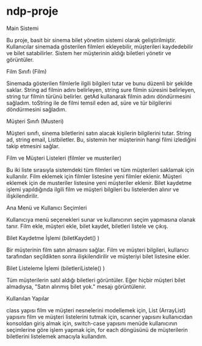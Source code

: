 # ndp-proje
Main Sistemi

Bu proje, basit bir sinema bilet yönetim sistemi olarak geliştirilmiştir. Kullanıcılar sinemada gösterilen filmleri ekleyebilir, müşterileri kaydedebilir ve bilet satabilirler. Sistem her müşterinin aldığı biletleri yönetir ve görüntüler.

Film Sınıfı (Film)

Sinemada gösterilen filmlerle ilgili bilgileri tutar ve bunu düzenli bir şekilde saklar. String ad filmin adını belirleyen, string sure filmin süresini belirleyen, string tur filmin türünü belirler.
getAd kullanarak filmin adını döndürmesini sağladım. toString ile de filmi temsil eden ad, süre ve tür bilgilerini döndürmesini sağladım.

Müşteri Sınıfı (Musteri)

Müşteri sınıfı, sinema biletlerini satın alacak kişilerin bilgilerini tutar. String ad, string email, List<Film>biletler. Bu, sistemin her müşterinin hangi filmi izlediğini takip etmesini sağlar.

Film ve Müşteri Listeleri (filmler ve musteriler)

Bu iki liste sırasıyla sistemdeki tüm filmleri ve tüm müşterileri saklamak için kullanılır. Film eklemek için filmler listesine yeni filmler eklenir. Müşteri eklemek için de musteriler listesine yeni müşteriler eklenir. Bilet kaydetme işlemi yapıldığında ilgili film ve müşteri bilgileri bu listelerden alınır ve ilişkilendirilir.

Ana Menü ve Kullanıcı Seçimleri

Kullanıcıya menü seçenekleri sunar ve kullanıcının seçim yapmasına olanak tanır. Film ekle, müşteri ekle, bilet kaydet, biletleri listele ve çıkış.

Bilet Kaydetme İşlemi (biletKaydet() )

Bir müşterinin film satın almasını sağlar. Film ve müşteri bilgileri, kullanıcı tarafından seçildikten sonra ilişkilendirilir ve müşteriyi bilet listesine ekler.

Bilet Listeleme İşlemi (biletleriListele() )

Tüm müşterilerin satıl aldığı biletleri görüntüler. Eğer hiçbir müşteri bilet almadıysa, "Satın alınmış bilet yok." mesajı görüntülenir.

Kullanılan Yapılar

class yapısı film ve müşteri nesnelerini modellemek için, List (ArrayList) yapısını film ve müşteri listelerini tutmak için, scanner yapısını kullanıcıdan konsoldan giriş almak için, switch-case yapısını menüde kullanıcının seçimlerine göre işlem yapmak için, for each döngüsünü de müşterilerin biletlerini listelemek amacıyla kullandım.
